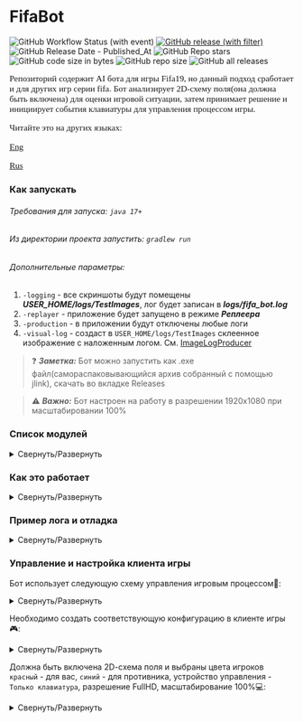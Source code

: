 # FifaBot

![GitHub Workflow Status (with event)](https://img.shields.io/github/actions/workflow/status/acdemeg/FifaBot/build_workflow.yml?logo=gradle&labelColor=292f35)
[![GitHub release (with filter)](https://img.shields.io/github/v/release/acdemeg/FifaBot?logo=github&labelColor=292f35)](https://github.com/acdemeg/FifaBot/releases)
![GitHub Release Date - Published_At](https://img.shields.io/github/release-date/acdemeg/FifaBot?labelColor=292f35)
![GitHub Repo stars](https://img.shields.io/github/stars/acdemeg/FifaBot?color=FFA500&labelColor=292f35)
![GitHub code size in bytes](https://img.shields.io/github/languages/code-size/acdemeg/FifaBot?color=DC143C&labelColor=292f35)
![GitHub repo size](https://img.shields.io/github/repo-size/acdemeg/FifaBot?color=008B8B&labelColor=292f35)
![GitHub all releases](https://img.shields.io/github/downloads/acdemeg/FifaBot/total?color=DB7093&labelColor=292f35)

<!--suppress HtmlDeprecatedAttribute -->
<span style="font-family: 'Bebas Neue',serif; font-size: 1.1em;">
Репозиторий содержит AI бота для игры Fifa19, но данный подход сработает и для других
игр серии fifa. Бот анализирует 2D-схему поля(она должна быть включена) для оценки игровой
ситуации, затем принимает решение и инициирует события клавиатуры для управления процессом игры.

Читайте это на других языках:

[Eng](./README.md)

[Rus](./README.ru.md)

</span>

### Как запускать

###### Требования для запуска: `java 17+`

###### Из директории проекта запустить: `gradlew run`

###### Дополнительные параметры:

1. `-logging` - все скриншоты будут помещены _**USER_HOME/logs/TestImages**_, лог будет записан в _**logs/fifa_bot.log**_
2. `-replayer` - приложение будет запущено в режиме **_Реплеера_**
3. `-production` - в приложении будут отключены любые логи
4. `-visual-log` - создаст в `USER_HOME/logs/TestImages` склеенное изображение с наложенным логом. См. [ImageLogProducer](src/main/java/org/bot/debug/ImageLogProducer.java) 

>:question: **_Заметка:_** Бот можно запустить как .exe файл(самораспаковывающийся архив собранный с помощью jlink), скачать во вкладке Releases

>:warning: **_Важно:_** Бот настроен на работу в разрешении 1920x1080 при масштабировании 100%

### Список модулей

<details>
  <summary>Свернуть/Развернуть</summary>

[Main](src/main/java/org/bot/Main.java) - точка входа для приложения, создание и инициализация базовых объектов

[ImageAnalysis](src/main/java/org/bot/ImageAnalysis.java) - класс производит анализ изображения схемы поля

[GeometryUtils](src/main/java/org/bot/utils/GeometryUtils.java)- класс предоставляет вспомогательные
методы для 2D геометрии

[ImageUtils](src/main/java/org/bot/utils/ImageUtils.java) - класс предоставляет вспомогательные методы для
сериализации/десериализации игрового состояния в/из `.dat` файла, получение цвета пикселя изображения,
методы для организации анализа реплея и тп.

[GameInfo](src/main/java/org/bot/GameInfo.java) - класс данных который хранит информацию о текущей игровой
ситуации - координаты игроков, мяча, активного игрока и тп.

[GameHistory](src/main/java/org/bot/GameHistory.java) - класс хранит предыдущие состояния игры
и ранее принятые решения

[GameAction](src/main/java/org/bot/GameAction.java) - класс отвечающий за создание игрового
действия(пас, удар, перемещение и тп.)

[DecisionMaker](src/main/java/org/bot/DecisionMaker.java) - класс отвечает за принятия лучшего решения на
основе данных из [`GameInfo`](src/main/java/org/bot/GameInfo.java)

[ActionProducer](src/main/java/org/bot/ActionProducer.java) - класс отвечает за генерацию событий устройств
ввода. Сейчас доступна только клавиатура

[ImageLogProducer](src/main/java/org/bot/debug/ImageLogProducer.java) - класс создает `full_game.png` изображение
отображающее визуальный лог игры. Это необходимо для целей отладки и анализа "реплея" из `USER_HOME/logs/TestImages`

[ColorsEnum](src/main/java/org/bot/enums/ColorsEnum.java) - перечисление цветовых диапазонов по которым
определяются объекты в ходе анализа изображения

[ControlsEnum](src/main/java/org/bot/enums/ColorsEnum.java) - перечисление возможных игровых действий и их групп

[GameConstantsEnum](src/main/java/org/bot/enums/GameConstantsEnum.java) - хранит статическую информацию
неизменяемую со временем(координаты центра поля, штрафной площади, начальная задержка действий и тп.)

[GeomEnum](src/main/java/org/bot/enums/GeomEnum.java) - хранит вспомогательные перечисления для определения направлений
</details>

### Как это работает
<details>
  <summary>Свернуть/Развернуть</summary>

Стартует главный цикл игры и бот делает скриншот поля как `BufferedImage`, например:soccer::

<p align="center">
    <img style="display: block; margin-left: auto; margin-right: auto; width: 60%" src="files/2027169000811800.png" alt="state_1">
</p>

Бот анализировал скриншот и получил следующую информацию:

    playmates=[       opposites=[       activePlayer=[x=33,y=63] 
      [x=65,y=6]        [x=134,y=23]    ball=[x=36,y=64]
      [x=108,y=7]       [x=165,y=35]    isPlaymateBallPossession=true
      [x=117,y=49]      [x=165,y=61]    isShadingField=false
      [x=65,y=53]       [x=92,y=65]     isNobodyBallPossession=false
      [x=33,y=63]       [x=155,y=65]    playmateSide=LEFT_PLAYMATE_SIDE
      [x=140,y=67]      [x=214,y=73]
      [x=106,y=72]      [x=165,y=77]
      [x=82,y=94]       [x=141,y=81]
      [x=53,y=96]       [x=104,y=86]
      [x=65,y=134]      [x=165,y=103]
      [x=108,y=134]]    [x=138,y=118]]

На основе этой информации был определен набор подходящих действий:

    [
      [
         controls=[MOVE_UP, MOVE_RIGHT, ATTACK_SHORT_PASS_HEADER],
         actionTargetPlayer=[x=65,y=53]
      ],
      [
         controls=[MOVE_RIGHT],
         actionTargetPlayer=[x=33,y=63]
      ], 
      [
         controls=[ATTACK_PROTECT_BALL],
         actionTargetPlayer=[x=33,y=63]
      ]
    ]

Из набора действий бот выбирает наиболее приоритетное:

    [
       controls=[MOVE_UP, MOVE_RIGHT, ATTACK_SHORT_PASS_HEADER],
       actionTargetPlayer=[x=65,y=53]
    ]

После выполнения действия мы получаем новое состояние:soccer:: 

<p align="center">
    <img style="display: block; margin-left: auto; margin-right: auto; width: 60%" src="files/2027169766038500.png" alt="state_2">
</p>

Бот правильно выполнил действие - отдал пас игроку который находился в правом верхнем углу от 
активного игрока на предыдущем скриншоте, далее цикл повторяется.

</details>

### Пример лога и отладка

<details>
  <summary>Свернуть/Развернуть</summary>

Так выглядит часть лога с описанными состояниями:file_folder::

<p align="center">
    <img style="display: block; margin-left: auto; margin-right: auto; width: 90%" src="files/log.png" alt="log">
</p>

В целях отладки и анализа поведения бота был написан класс 
[ImageLogProducer](src/main/java/org/bot/debug/ImageLogProducer.java)
позволяющий связать текстовый лог с изображением состояния игры. 

Пример визуального лога для описанных выше состояний:mag_right::

<p align="center">
    <img style="display: block; margin-left: auto; margin-right: auto; width: 90%" src="files/full_game.png" alt="full_game">
</p>

>:warning: **_Важно:_** В папке `USER_HOME/logs/TestImages` должно быть довольно ограниченное
> количество изображений соответсвующее определенному интервалу игры, иначе для
> [ImageLogProducer](src/main/java/org/bot/debug/ImageLogProducer.java) может не хватить 
> оперативной памяти создать слишком "длинное" итоговое изображение  

</details>

### Управление и настройка клиента игры

Бот использует следующую схему управления игровым процессом:wrench::

<details>
  <summary>Свернуть/Развернуть</summary>

**_РЫВОК_** - `VK_E`

**_ПЕРЕМЕЩЕНИЕ_ВВЕРХ_** - `VK_UP`

**_ПЕРЕМЕЩЕНИЕ_ВНИЗ_** - `VK_DOWN`

**_ПЕРЕМЕЩЕНИЕ_ВЛЕВО_** - `VK_LEFT`

**_ПЕРЕМЕЩЕНИЕ_ВПРАВО_** - `VK_RIGHT`

**_ПЕРЕМЕЩЕНИЕ_ВВЕРХ_ЦИФР_** - `VK_NUMPAD8`

**_ПЕРЕМЕЩЕНИЕ_ВНИЗ_ЦИФР_** - `VK_NUMPAD2`

**_ПЕРЕМЕЩЕНИЕ_ВЛЕВО_ЦИФР_** - `VK_NUMPAD4`

**_ПЕРЕМЕЩЕНИЕ_ВПРАВО_ЦИФР_** - `VK_NUMPAD6`

**_ТАКТИКА_** - `VK_J`

**_НАСТРОЙ_ВЛЕВО_** - `VK_K`

**_НАСТРОЙ_ВПРАВО_** - `VK_L`

**_СВОЯ_ТАКТИКА_** - `VK_CAPS_LOCK`

**_ПЕРЕКЛЮЧИТЬСЯ_НА_ВРАТАРЯ_** - `VK_F`

**_ПАС_В_РАЗРЕЗ_** - `VK_A`

**_ПАС_ВЕРХНОМ/НАВЕС/УДАР_ГОЛОВОЙ_** - `VK_S`

**_УДАР/УДАР_ВЕРХНОМ/УДАР_ГОЛОВОЙ_** - `VK_W`

**_КОРОТКИЙ_ПАС/УДАР_ГОЛОВОЙ_** - `VK_D`

**_ПЕРЕКЛЮЧАТЕЛЬ_ШАГ/БЕГ_** - `VK_SPACE`

**_РЕГУЛИРОВКА_ТОЧНОСТИ_** - `VK_Q`

**_УКРЫВАНИЯ_МЯЧА_** - `VK_SHIFT`

**_ВЫХОД_ВРАТАРЯ(УДЕРЖИВАТЬ)_** - `VK_A`

**_ПОДКАТ_** - `VK_S`

**_ОТБОР_МЯЧА/ТОЛКНУТЬ/ПРИДЕРЖАТЬ_** - `VK_W`

**_СДЕРЖИВАНИЕ_** - `VK_D`

**_СМЕНА_ИГРОКА_** - `VK_SPACE`

**_СДЕРЖИВАНИЕ_ПАРТНЕРОМ_** - `VK_Q`

**_ОБОРОНА_** - `VK_SHIFT`

**_"ПАРАШЮТ"_** - `VK_SPACE + VK_W`

**_ТОЧНЫЙ_УДАР_** - `VK_Q + VK_W`

**_УДАР_НИЗОМ/УДАР_ГОЛОВОЙ_В_НИЗ_ВОРОТ_** - `VK_SPACE + VK_Q + VK_W`

**_ЮВЕЛИРНЫЙ_ПАС_ВРАЗРЕЗ_** - `VK_Q + VK_A`

**_ПАС_ВЕРХНОМ_ВРАЗРЕЗ_** - `VK_SPACE + VK_A`

**_МОЩНЫЙ_ПАС_ВЕРХНОМ/НАВЕС_** - `VK_Q + VK_S`

**_ВЫСОКИЙ_ПАС_ВЕРХНОМ/НАВЕС_** - `VK_SPACE + VK_S`

**_ПРОСТРЕЛ_** - `VK_S + VK_S`

**_ПАС_ВЕРХНОМ_ЧЕРПАЧКОМ_** - `VK_SHIFT + VK_S`

**_ИЗЯЩНЫЙ_ПАС_** - `VK_SHIFT + VK_D`

**_ИЗЯЩНЫЙ_УДАР_** - `VK_SHIFT + VK_W`

**_МОЖЩНЫЙ_ПАС_НИЗОМ_** - `VK_Q + VK_D`

**_ОТМЕНА_** - `VK_SHIFT + VK_E`

**_ДРИБЛИНГ_ВСЛЕПУЮ_** - `VK_SHIFT + VK_E`

</details>

Необходимо создать соответствующую конфигурацию в клиенте игры:video_game::

<details>
  <summary>Свернуть/Развернуть</summary>
  <p align="center">
    <img style="display: block; margin-left: auto; margin-right: auto; width: 90%" src="files/controls_ru_1.png" alt="controls_ru_1">
  </p>
  <p align="center">
    <img style="display: block; margin-left: auto; margin-right: auto; width: 90%" src="files/controls_ru_2.png" alt="controls_ru_2">
  </p>
  <p align="center">
    <img style="display: block; margin-left: auto; margin-right: auto; width: 90%" src="files/controls_ru_3.png" alt="controls_ru_3">
  </p>
</details>

Должна быть включена 2D-cхема поля и выбраны цвета игроков `красный` - для вас,
`синий` - для противника, устройство управления - `Только клавиатура`, 
разрешение FullHD, масштабирование 100%:computer::

<details>
  <summary>Свернуть/Развернуть</summary>
  <p align="center">
    <img style="display: block; margin-left: auto; margin-right: auto; width: 90%" src="files/settting_ru.png" alt="settting_ru">
  </p>
</details>
